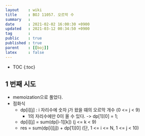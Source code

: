 ```yaml
---
layout    : wiki
title     : BOJ 11057. 오르막 수
summary   : 
date      : 2021-02-02 16:00:30 +0900
updated   : 2021-03-12 00:34:50 +0900
tag       : 
public    : true
published : true
parent    : [[boj]]
latex     : false
---
```

* TOC
{:toc}

## 1 번째 시도
- memoization으로 풀었다.
- 점화식
	- dp[i][j] : i 자리수에 숫자 j가 왔을 떄의 오르막 개수 (0 <= j < 9)
		- 1의 자리수에만 0이 올 수 있다. -> dp[1][0] = 1;
	- dp[i][j] = sum(dp[i-1][k]) (j <= k < 9)
	- res = sum(dp[i][j]) + dp[1][0] (단, 1 <= i <= N, 1 <= j < 10)
